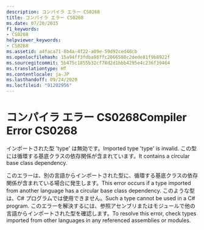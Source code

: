 ```yaml
---
description: コンパイラ エラー CS0268
title: コンパイラ エラー CS0268
ms.date: 07/20/2015
f1_keywords:
- CS0268
helpviewer_keywords:
- CS0268
ms.assetid: a4faca71-8b4a-4f22-a89e-59d92ced48cb
ms.openlocfilehash: 15a94ff3fdba98ffc2066580c2dede81f9b8922f
ms.sourcegitcommit: 5b475c1855b32cf78d2d1bbb4295e4c236f39464
ms.translationtype: HT
ms.contentlocale: ja-JP
ms.lasthandoff: 09/24/2020
ms.locfileid: "91202956"
---
```

# <a name="compiler-error-cs0268"></a><span data-ttu-id="90983-103">コンパイラ エラー CS0268</span><span class="sxs-lookup"><span data-stu-id="90983-103">Compiler Error CS0268</span></span>

<span data-ttu-id="90983-104">インポートされた型 'type' は無効です。</span><span class="sxs-lookup"><span data-stu-id="90983-104">Imported type 'type' is invalid.</span></span> <span data-ttu-id="90983-105">この型には循環する基底クラスの依存関係が含まれています。</span><span class="sxs-lookup"><span data-stu-id="90983-105">It contains a circular base class dependency.</span></span>  
  
 <span data-ttu-id="90983-106">このエラーは、別の言語からインポートされた型に、循環する基底クラスの依存関係が含まれている場合に発生します。</span><span class="sxs-lookup"><span data-stu-id="90983-106">This error occurs if a type imported from another language has a circular base class dependency.</span></span> <span data-ttu-id="90983-107">このような型は、C# プログラムでは使用できません。</span><span class="sxs-lookup"><span data-stu-id="90983-107">Such a type cannot be used in a C# program.</span></span> <span data-ttu-id="90983-108">このエラーを解決するには、参照アセンブリまたはモジュールで他の言語からインポートされた型を確認します。</span><span class="sxs-lookup"><span data-stu-id="90983-108">To resolve this error, check types imported from other languages in any referenced assemblies or modules.</span></span>
